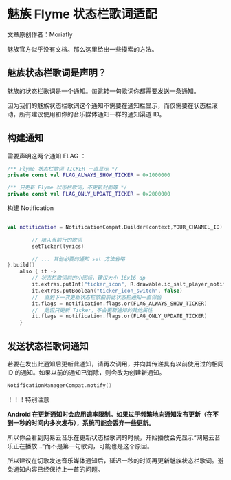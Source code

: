 # 魅族 Flyme 状态栏歌词适配

文章原创作者：Moriafly

魅族官方似乎没有文档。那么这里给出一些摸索的方法。

## 魅族状态栏歌词是声明？

魅族的状态栏歌词是一个通知。每跳转一句歌词你都需要发送一条通知。

因为我们的魅族状态栏歌词这个通知不需要在通知栏显示，而仅需要在状态栏滚动，所有建议使用和你的音乐媒体通知一样的通知渠道 ID。

## 构建通知

需要声明这两个通知 FLAG ：

```kotlin
/** Flyme 状态栏歌词 TICKER 一直显示 */
private const val FLAG_ALWAYS_SHOW_TICKER = 0x1000000

/** 只更新 Flyme 状态栏歌词，不更新封面等 */
private const val FLAG_ONLY_UPDATE_TICKER = 0x2000000
```

构建 Notification

```kotlin

val notification = NotificationCompat.Builder(context,YOUR_CHANNEL_ID).apply {
        
        // 填入当前行的歌词
        setTicker(lyrics)

        // ... 其他必要的通知 set 方法省略
}.build()
    also { it ->
        // 状态栏歌词前的小图标，建议大小 16x16 dp
        it.extras.putInt("ticker_icon", R.drawable.ic_salt_player_notification)
        it.extras.putBoolean("ticker_icon_switch", false)
        //  直到下一次更新状态栏歌曲前此状态栏通知一直保留
        it.flags = notification.flags.or(FLAG_ALWAYS_SHOW_TICKER)
        //  是否只更新 Ticker，不会更新通知的其他属性
        it.flags = notification.flags.or(FLAG_ONLY_UPDATE_TICKER)
    }

```

## 发送状态栏歌词通知

若要在发出此通知后更新此通知，请再次调用，并向其传递具有以前使用过的相同 ID 的通知。如果以前的通知已消除，则会改为创建新通知。

```kotlin
NotificationManagerCompat.notify()
```

！！！特别注意

**Android 在更新通知时会应用速率限制。如果过于频繁地向通知发布更新（在不到一秒的时间内多次发布），系统可能会丢弃一些更新。**

所以你会看到网易云音乐在更新状态栏歌词的时候，开始播放会先显示“网易云音乐正在播放...”而不是第一句歌词，可能也是这个原因。

所以建议在切歌发送音乐媒体通知后，延迟一秒的时间再更新魅族状态栏歌词。避免通知内容已经保持上一首的问题。